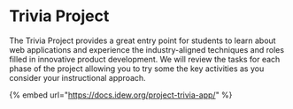 # Trivia Project

The Trivia Project provides a great entry point for students to learn about web applications and experience the industry-aligned techniques and roles filled in innovative product development. We will review the tasks for each phase of the project allowing you to try some the key activities as you consider your instructional approach. 

{% embed url="https://docs.idew.org/project-trivia-app/" %}



